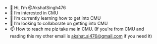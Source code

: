 - 👋 Hi, I’m @AkshatSingh476
- 👀 I’m interested in CMU 
- 🌱 I’m currently learning how to get into CMU
- 💞️ I’m looking to collaborate on getting into CMU
- 📫 How to reach me plz take me in CMU. (If you're from CMU and reading this my other email is akshat.si476@gmail.com if you need it)

<!---
AkshatSingh476/AkshatSingh476 is a ✨ special ✨ repository because its `README.md` (this file) appears on your GitHub profile.
You can click the Preview link to take a look at your changes.
--->
